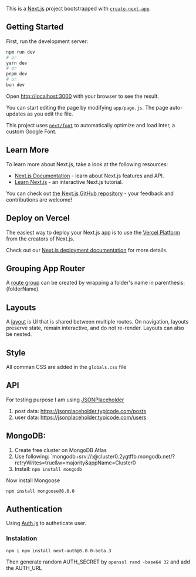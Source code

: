 This is a [Next.js](https://nextjs.org/) project bootstrapped with [`create-next-app`](https://github.com/vercel/next.js/tree/canary/packages/create-next-app).

## Getting Started

First, run the development server:

```bash
npm run dev
# or
yarn dev
# or
pnpm dev
# or
bun dev
```

Open [http://localhost:3000](http://localhost:3000) with your browser to see the result.

You can start editing the page by modifying `app/page.js`. The page auto-updates as you edit the file.

This project uses [`next/font`](https://nextjs.org/docs/basic-features/font-optimization) to automatically optimize and load Inter, a custom Google Font.

## Learn More

To learn more about Next.js, take a look at the following resources:

- [Next.js Documentation](https://nextjs.org/docs) - learn about Next.js features and API.
- [Learn Next.js](https://nextjs.org/learn) - an interactive Next.js tutorial.

You can check out [the Next.js GitHub repository](https://github.com/vercel/next.js/) - your feedback and contributions are welcome!

## Deploy on Vercel

The easiest way to deploy your Next.js app is to use the [Vercel Platform](https://vercel.com/new?utm_medium=default-template&filter=next.js&utm_source=create-next-app&utm_campaign=create-next-app-readme) from the creators of Next.js.

Check out our [Next.js deployment documentation](https://nextjs.org/docs/deployment) for more details.


## Grouping App Router

A [route group](https://nextjs.org/docs/app/building-your-application/routing/route-groups) can be created by wrapping a folder's name in parenthesis: (folderName)

## Layouts

A [layout](https://nextjs.org/docs/app/building-your-application/routing/pages-and-layouts#layouts) is UI that is shared between multiple routes. On navigation, layouts preserve state, remain interactive, and do not re-render. Layouts can also be nested.

## Style
All comman CSS are added in the `globals.css` file

## API
For testing purpose I am using [JSONPlaceholder](https://jsonplaceholder.typicode.com/)

1. post data: https://jsonplaceholder.typicode.com/posts
2. user data:  https://jsonplaceholder.typicode.com/users


## MongoDB:

1. Create free cluster on MongoDB Atlas
2. Use following:
`mongodb+srv://<username>:<password>@cluster0.2ygtffb.mongodb.net/?retryWrites=true&w=majority&appName=Cluster0
3. Install: `npm install mongodb`

Now install Mongoose

`npm install mongoose@8.0.0   `

## Authentication

Using [Auth.js](https://authjs.dev/reference/nextjs_) to autheticate user.

### Instalation 
```
npm i npm install next-auth@5.0.0-beta.3
```

Then generate random AUTH_SECRET by `openssl rand -base64 32` and add the AUTH_URL